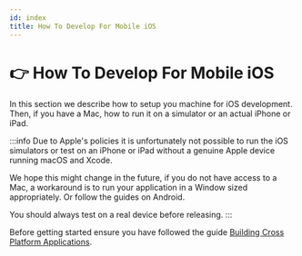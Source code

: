 ```yaml
---
id: index
title: How To Develop For Mobile iOS
---
```



# 👉 How To Develop For Mobile iOS

In this section we describe how to setup you machine for iOS development. Then, if you have a Mac, how to run it on a simulator or an actual iPhone or iPad.

:::info
Due to Apple's policies it is unfortunately not possible to run the iOS simulators or test on an iPhone or iPad without a genuine Apple device running macOS and Xcode.

We hope this might change in the future, if you do not have access to a Mac, a workaround is to run your application in a Window sized appropriately. Or follow the guides on Android.

You should always test on a real device before releasing.
:::

Before getting started ensure you have followed the guide [Building Cross Platform Applications](../../building-cross-platform-applications).
